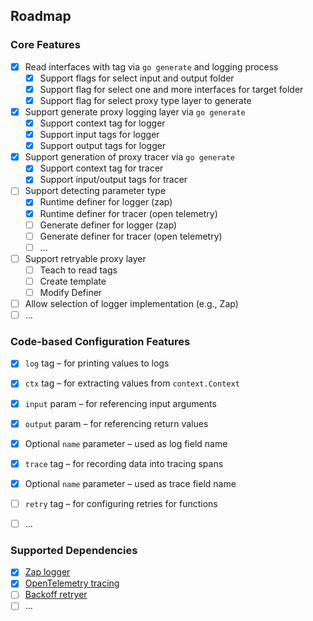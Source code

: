## Roadmap

### Core Features
- [x] Read interfaces with tag via `go generate` and logging process
    - [x] Support flags for select input and output folder
    - [x] Support flag for select one and more interfaces for target folder
    - [x] Support flag for select proxy type layer to generate
- [x] Support generate proxy logging layer via `go generate`
  - [x] Support context tag for logger
  - [x] Support input tags for logger
  - [x] Support output tags for logger
- [x] Support generation of proxy tracer via `go generate`
  - [x] Support context tag for tracer
  - [x] Support input/output tags for tracer
- [ ] Support detecting parameter type 
  - [x] Runtime definer for logger (zap)
  - [x] Runtime definer for tracer (open telemetry)
  - [ ] Generate definer for logger (zap)
  - [ ] Generate definer for tracer (open telemetry)
  - [ ] ...
- [ ] Support retryable proxy layer
  - [ ] Teach to read tags
  - [ ] Create template
  - [ ] Modify Definer
- [ ] Allow selection of logger implementation (e.g., Zap)
- [ ] ...

### Code-based Configuration Features
- [x] `log` tag – for printing values to logs
- [x] `ctx` tag – for extracting values from `context.Context`
- [x] `input` param – for referencing input arguments
- [x] `output` param – for referencing return values
- [x] Optional `name` parameter – used as log field name
- [x] `trace` tag – for recording data into tracing spans
- [x] Optional `name` parameter – used as trace field name
- [ ] `retry` tag – for configuring retries for functions
- [ ] ...


### Supported Dependencies
- [x] [Zap logger](https://github.com/uber-go/zap)
- [x] [OpenTelemetry tracing](https://opentelemetry.io/docs/languages/go/)
- [ ] [Backoff retryer](https://github.com/cenkalti/backoff)
- [ ] ...
